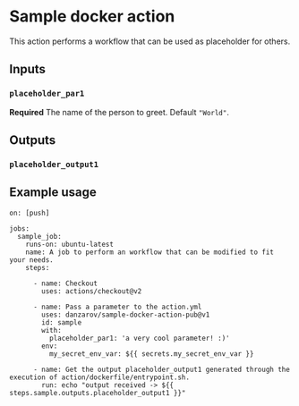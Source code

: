 # Sample docker action

This action performs a workflow that can be used as placeholder for others.

## Inputs

### `placeholder_par1`

**Required** The name of the person to greet. Default `"World"`.

## Outputs

### `placeholder_output1`

## Example usage

```
on: [push]

jobs:
  sample_job:
    runs-on: ubuntu-latest
    name: A job to perform an workflow that can be modified to fit your needs.
    steps:

      - name: Checkout
        uses: actions/checkout@v2

      - name: Pass a parameter to the action.yml
        uses: danzarov/sample-docker-action-pub@v1  
        id: sample
        with:
          placeholder_par1: 'a very cool parameter! :)'
        env:
          my_secret_env_var: ${{ secrets.my_secret_env_var }} 

      - name: Get the output placeholder_output1 generated through the execution of action/dockerfile/entrypoint.sh.
        run: echo "output received -> ${{ steps.sample.outputs.placeholder_output1 }}"

```